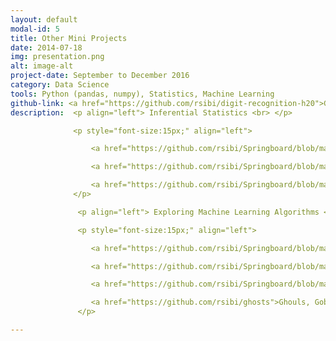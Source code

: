 ```yaml
---
layout: default
modal-id: 5
title: Other Mini Projects
date: 2014-07-18
img: presentation.png
alt: image-alt
project-date: September to December 2016
category: Data Science
tools: Python (pandas, numpy), Statistics, Machine Learning 
github-link: <a href="https://github.com/rsibi/digit-recognition-h20">Github Link</a>
description:  <p align="left"> Inferential Statistics <br> </p>

              <p style="font-size:15px;" align="left">

                  <a href="https://github.com/rsibi/Springboard/blob/master/Inferential%20Statistics/statistics%20project%201/sliderule_dsi_inferential_statistics_exercise_1.ipynb">Human Body Temperature</a> - hypothesis testing and statistical significance. <br>

                  <a href="https://github.com/rsibi/Springboard/blob/master/Inferential%20Statistics/statistics%20project%202/sliderule_dsi_inferential_statistics_exercise_2.ipynb">Examining Racial Discrimination</a> - impact of race on the rate of callbacks? <br>

                  <a href="https://github.com/rsibi/Springboard/blob/master/Inferential%20Statistics/statistics%20project%203/sliderule_dsi_inferential_statistics_exercise_3.ipynb"> Reducing Hospital Readmissions</a> - statistical analysis to reduce readmissions.
              </p>

               <p align="left"> Exploring Machine Learning Algorithms <br> </p>

               <p style="font-size:15px;" align="left">

                  <a href="https://github.com/rsibi/Springboard/blob/master/Machine%20Learning/clustering/Mini_Project_Clustering.ipynb">Customer Segmentation in Python</a> - exploring k-means clustering <br>

                  <a href="https://github.com/rsibi/Springboard/blob/master/Machine%20Learning/linear_regression/Mini_Project_Linear_Regression.ipynb">Predicting Boston Housing Prices</a> - a mini project in linear regression <br>

                  <a href="https://github.com/rsibi/Springboard/blob/master/Machine%20Learning/naive_bayes/Mini_Project_Naive_Bayes.ipynb">Movie Ratings in Rotten Tomatoes </a> - Naive Bayes with NLP <br>

                  <a href="https://github.com/rsibi/ghosts">Ghouls, Goblins and Ghosts ... boo! </a> - a fun Kaggle competition.
               </p>

---
```

